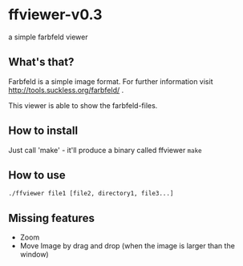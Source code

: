 # ffviewer-v0.3
a simple farbfeld viewer

## What's that?
Farbfeld is a simple image format. For further information visit http://tools.suckless.org/farbfeld/ .

This viewer is able to show the farbfeld-files.

## How to install
Just call 'make' - it'll produce a binary called ffviewer
```make ```

## How to use
```./ffviewer file1 [file2, directory1, file3...]```

## Missing features
* Zoom
* Move Image by drag and drop (when the image is larger than the window)
